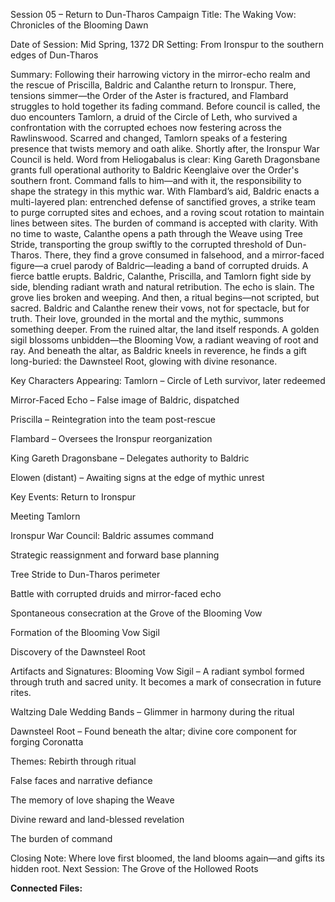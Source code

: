 Session 05 – Return to Dun-Tharos
 Campaign Title: The Waking Vow: Chronicles of the Blooming Dawn

Date of Session: Mid Spring, 1372 DR
 Setting: From Ironspur to the southern edges of Dun-Tharos

Summary:
 Following their harrowing victory in the mirror-echo realm and the rescue of Priscilla, Baldric and Calanthe return to Ironspur. There, tensions simmer—the Order of the Aster is fractured, and Flambard struggles to hold together its fading command.
Before council is called, the duo encounters Tamlorn, a druid of the Circle of Leth, who survived a confrontation with the corrupted echoes now festering across the Rawlinswood. Scarred and changed, Tamlorn speaks of a festering presence that twists memory and oath alike.
Shortly after, the Ironspur War Council is held. Word from Heliogabalus is clear: King Gareth Dragonsbane grants full operational authority to Baldric Keenglaive over the Order's southern front. Command falls to him—and with it, the responsibility to shape the strategy in this mythic war.
With Flambard’s aid, Baldric enacts a multi-layered plan: entrenched defense of sanctified groves, a strike team to purge corrupted sites and echoes, and a roving scout rotation to maintain lines between sites. The burden of command is accepted with clarity.
With no time to waste, Calanthe opens a path through the Weave using Tree Stride, transporting the group swiftly to the corrupted threshold of Dun-Tharos.
There, they find a grove consumed in falsehood, and a mirror-faced figure—a cruel parody of Baldric—leading a band of corrupted druids. A fierce battle erupts. Baldric, Calanthe, Priscilla, and Tamlorn fight side by side, blending radiant wrath and natural retribution.
The echo is slain. The grove lies broken and weeping.
And then, a ritual begins—not scripted, but sacred. Baldric and Calanthe renew their vows, not for spectacle, but for truth. Their love, grounded in the mortal and the mythic, summons something deeper.
From the ruined altar, the land itself responds. A golden sigil blossoms unbidden—the Blooming Vow, a radiant weaving of root and ray. And beneath the altar, as Baldric kneels in reverence, he finds a gift long-buried: the Dawnsteel Root, glowing with divine resonance.

Key Characters Appearing:
Tamlorn – Circle of Leth survivor, later redeemed


Mirror-Faced Echo – False image of Baldric, dispatched


Priscilla – Reintegration into the team post-rescue


Flambard – Oversees the Ironspur reorganization


King Gareth Dragonsbane – Delegates authority to Baldric


Elowen (distant) – Awaiting signs at the edge of mythic unrest



Key Events:
Return to Ironspur


Meeting Tamlorn


Ironspur War Council: Baldric assumes command


Strategic reassignment and forward base planning


Tree Stride to Dun-Tharos perimeter


Battle with corrupted druids and mirror-faced echo


Spontaneous consecration at the Grove of the Blooming Vow


Formation of the Blooming Vow Sigil


Discovery of the Dawnsteel Root



Artifacts and Signatures:
Blooming Vow Sigil – A radiant symbol formed through truth and sacred unity. It becomes a mark of consecration in future rites.


Waltzing Dale Wedding Bands – Glimmer in harmony during the ritual


Dawnsteel Root – Found beneath the altar; divine core component for forging Coronatta



Themes:
Rebirth through ritual


False faces and narrative defiance


The memory of love shaping the Weave


Divine reward and land-blessed revelation


The burden of command



Closing Note:
 Where love first bloomed, the land blooms again—and gifts its hidden root.
Next Session: The Grove of the Hollowed Roots


**Connected Files:**